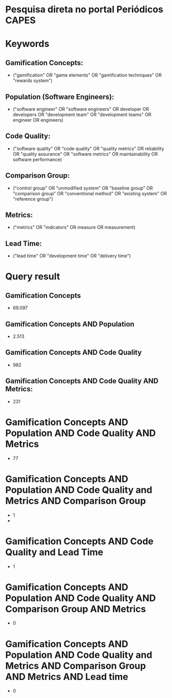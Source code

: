 # Pesquisa direta no portal Periódicos CAPES

# Keywords
## Gamification Concepts:
- ("gamification" OR "game elements" OR "gamification techniques" OR "rewards system")

## Population (Software Engineers):
- ("software engineer" OR "software engineers" OR developer OR developers OR "development team" OR "development teams" OR engineer OR engineers)

## Code Quality:
- ("software quality" OR "code quality" OR "quality metrics" OR reliability OR "quality assurance" OR "software metrics" OR maintainability OR software performance)

## Comparison Group:
- ("control group" OR "unmodified system" OR "baseline group" OR "comparison group" OR "conventional method" OR "existing system" OR "reference group")

## Metrics:
- ("metrics" OR "indicators" OR measure OR measurement)

## Lead Time:
- ("lead time" OR "development time" OR "delivery time")

# Query result

## Gamification Concepts
- 69.097

## Gamification Concepts AND Population
- 2.513

## Gamification Concepts AND Code Quality
- 982

## Gamification Concepts AND Code Quality AND Metrics:
- 231

# Gamification Concepts AND Population AND Code Quality AND Metrics
- 77

# Gamification Concepts AND Population AND Code Quality and Metrics AND Comparison Group
- 1
- 
# Gamification Concepts AND Code Quality and Lead Time
- 1

# Gamification Concepts AND Population AND Code Quality AND Comparison Group AND Metrics
- 0

# Gamification Concepts AND Population AND Code Quality and Metrics AND Comparison Group AND Metrics AND Lead time
- 0